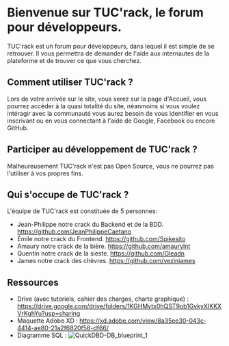 # Bienvenue sur TUC'rack, le forum pour développeurs.

TUC'rack est un forum pour développeurs, dans lequel il est simple de se retrouver. 
Il vous permettra de demander de l'aide aux internautes de la plateforme et de trouver ce que vous cherchez.

## Comment utiliser TUC'rack ?

Lors de votre arrivée sur le site, vous serez sur la page d'Accueil, vous pourrez accéder à la quasi totalité du site, néanmoins si vous voulez intéragir avec la communauté vous aurez besoin de vous identifier en vous inscrivant ou en vous connectant à l'aide de Google, Facebook ou encore GitHub.

## Participer au développement de TUC'rack ?

Malheureusement TUC'rack n'est pas Open Source, vous ne pourrez pas l'utiliser à vos propres fins.

## Qui s'occupe de TUC'rack ?

L'équipe de TUC'rack est constituée de 5 personnes:

* Jean-Philippe notre crack du Backend et de la BDD. https://github.com/JeanPhilippeCaetano
* Émile notre crack du Frontend. https://github.com/Spikesito
* Amaury notre crack de la bière. https://github.com/amaurylnt
* Quentin notre crack de la sieste. https://github.com/Gleadn
* James notre crack des chèvres. https://github.com/vezinjames

## Ressources

* Drive (avec tutoriels, cahier des charges, charte graphique) : https://drive.google.com/drive/folders/1KGHMytx0hQST9ob1GvkyXIKKXVrKghYu?usp=sharing
* Maquette Adobe XD : https://xd.adobe.com/view/8a35ee30-043c-4414-ae80-21a2f6820f58-df66/
* Diagramme SQL : ![QuickDBD-DB_blueprint_1](https://user-images.githubusercontent.com/92150404/174759818-9ba44750-7b8a-40df-86f9-d27de433083d.png)
